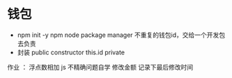 # 钱包
- npm init -y
  npm node package manager 不重复的钱包id，交给一个开发包去负责
- 封装
  public constructor this.id
  private

作业 ： 浮点数相加 js 不精确问题自学
        修改金额 记录下最后修改时间